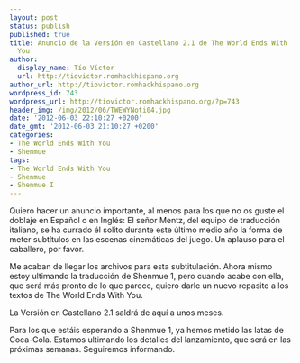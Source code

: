 ```yaml
---
layout: post
status: publish
published: true
title: Anuncio de la Versión en Castellano 2.1 de The World Ends With
  You
author:
  display_name: Tío Víctor
  url: http://tiovictor.romhackhispano.org
author_url: http://tiovictor.romhackhispano.org
wordpress_id: 743
wordpress_url: http://tiovictor.romhackhispano.org/?p=743
header_img: /img/2012/06/TWEWYNoti04.jpg
date: '2012-06-03 22:10:27 +0200'
date_gmt: '2012-06-03 21:10:27 +0200'
categories:
- The World Ends With You
- Shenmue
tags:
- The World Ends With You
- Shenmue
- Shenmue I
---
```

Quiero hacer un anuncio importante, al menos para los que no os guste el 
doblaje en Español o en Inglés: El señor Mentz, del equipo de traducción 
italiano, se ha currado él solito durante este último medio año la forma de 
meter subtítulos en las escenas cinemáticas del juego. Un aplauso para el 
caballero, por favor.

Me acaban de llegar los archivos para esta subtitulación. Ahora mismo estoy 
ultimando la traducción de Shenmue 1, pero cuando acabe con ella, que será más 
pronto de lo que parece, quiero darle un nuevo repasito a los textos de The 
World Ends With You.

La Versión en Castellano 2.1 saldrá de aquí a unos meses.

Para los que estáis esperando a Shenmue 1, ya hemos metido las latas de Coca-Cola. 
Estamos ultimando los detalles del lanzamiento, que será en las próximas semanas. 
Seguiremos informando.
